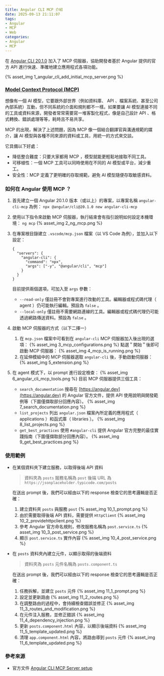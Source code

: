 ```yaml
---
title: Angular CLI MCP 介紹
date: 2025-09-13 21:11:07
tags:
- Angular
- MCP
- Web
categories:
- Angular
- MCP
---
```


在 [Angular CLI 20.1.0](https://github.com/angular/angular-cli/releases/tag/20.1.0) 加入了 MCP 伺服器，協助開發者基於 Angular 提供的官方 API 進行快速、準確地建立應用程式各項功能。

{% asset_img 1_angular_cli_add_initial_mcp_server.png %}

### [Model Context Protocol (MCP)](https://modelcontextprotocol.io/docs/getting-started/intro)

想像有一個 AI 模型，它要跟外部世界（例如資料庫、 API 、檔案系統、甚至公司內部系統）互動，但不同系統的介面和規則都不一樣。如果要讓 AI 模型連接不同的工具或資料來源，開發者常常需要寫一堆客製化程式，像是自己設計 API 、格式轉換、錯誤處理等等，耗時且不易共享。

MCP 的出現，解決了上述問題，因為 MCP 像一個結合翻譯官與溝通規範的媒介，讓 AI 模型與各種不同來源的資料或工具，用統一的方式來交談。

它具備以下好處：
* 降低整合難度：只要大家都用 MCP ，模型就能更輕鬆地接取不同工具。
* 可移植性：一個 MCP 工具可以同時使用在不同的 AI 模型或平台，減少重工。
* 安全性：MCP 定義了更明確的存取規範，避免 AI 模型隨便存取敏感資料。

### 如何在 Angular 使用 MCP ？

1. 首先建立一個 Angular 20.1.0 版本（或以上）的專案，以專案名稱 `angular-cli-mcp` 為例：
   `npx @angular/cli@20.1.0 new angular-cli-mcp`

2. 使用以下指令來啟動 MCP 伺服器，執行結束會有指引說明如何設定本機環境：
   `ng mcp`
   {% asset_img 2_ng_mcp.png %}

3. 在專案根目錄建立 `.vscode/mcp.json` 檔案（以 VS Code 為例），並加入以下設定：
   ```
   {
     "servers": {
       "angular-cli": {
         "command": "npx",
         "args": ["-y", "@angular/cli", "mcp"]
       }
     }
   }
   ```
   目前提供兩個選項，可加入至 `args` 參數：
   - `--read-only` 僅註冊不會對專案進行改動的工具。編輯器或程式碼代理（ agent ）仍可能執行編輯。預設為 `false` 。
   - `--local-only` 僅註冊不需要網路連線的工具。編輯器或程式碼代理仍可能透過網路傳送資料。預設為 `false` 。

4. 啟動 MCP 伺服器的方式（以下二擇一）
   1. 在 `mcp.json` 檔案中可看到在 `angular-cli` MCP 伺服器加入後出現的選項：
   {% asset_img 3_mcp_configurations.png %}
   點選＂開始＂後即可啟動 MCP 伺服器：
   {% asset_img 4_mcp_is_running.png %}
   2. 在延伸模組中的 MCP 伺服器選取 `angular-cli` 後，手動啟動伺服器：
   {% asset_img 5_extension.png %}

5. 在 agent 模式下，以 prompt 進行設定檢查：
   {% asset_img 6_angular_cli_mcp_tools.png %}
   目前 MCP 伺服器提供三個工具：
   - `search_documentation` 搜尋在 [https://angular.dev](https://angular.dev) 的 Angular 官方文件，提供 API 使用說明與開發範例等（下圖僅擷取部分回應內容）。
     {% asset_img 7_search_documentation.png %}
   - `list_projects` 列出 `angular.json` 檔案內所定義的應用程式（ applications ）和函式庫（ libraries ）。
     {% asset_img 8_list_projects.png %}
   - `get_best_practices` 使用 `#angular-cli` 提供 Angular 官方完整的最佳實踐指南（下圖僅擷取部分回應內容）。
     {% asset_img 9_get_best_practices.png %}

<!-- more -->

### 使用範例

* 在某個資料夾下建立服務，以取得後端 API 資料
   > 資料夾為 `posts`
   > 服務名稱為 `post`
   > 後端 URL 為 `https://jsonplaceholder.typicode.com/posts`

   在送出 prompt 後，我們可以經由以下的 response 檢查它的思考邏輯是否正確：
   1. 建立資料夾 `posts` 與服務 `post`
   {% asset_img 10_1_prompt.png %}
   2. 由於需要取得後端 API 資料，需要提供 `HttpClient`
   {% asset_img 10_2_providehttpclient.png %}
   3. 參考 Angular 官方命名規則，修改服務名稱為 `post.service.ts`
   {% asset_img 10_3_post_service.png %}
   4. 顯示 `post.service.ts` 實作內容
   {% asset_img 10_4_post_service.png %}

* 在 `posts` 資料夾內建立元件，以顯示取得的後端資料
   > 資料夾為 `posts`
   > 元件名稱為 `posts.component.ts`

   在送出 prompt 後，我們可以經由以下的 response 檢查它的思考邏輯是否正確：
   1. 任務拆解，並建立 `posts` 元件
   {% asset_img 11_1_prompt.png %}
   2. 設定並更新路由
   {% asset_img 11_2_routes.png %}
   3. 在調整路由的過程中，會持續檢查錯誤並修正
   {% asset_img 11_3_routes_and_modification.png %}
   4. 在元件注入服務，並修正錯誤
   {% asset_img 11_4_dependency_injection.png %}
   5. 更新 `posts.component.html` 內容，以顯示後端資料
   {% asset_img 11_5_template_updated.png %}
   6. 清理 `app.component.html` 內容，將路由導到 `posts` 元件
   {% asset_img 11_6_template_updated.png %}

### 參考來源
* 官方文件 [Angular CLI MCP Server setup](https://angular.dev/ai/mcp)
